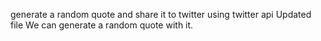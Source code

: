 
generate a random quote and share it to twitter using twitter api
Updated file
We can generate a random quote with it.
